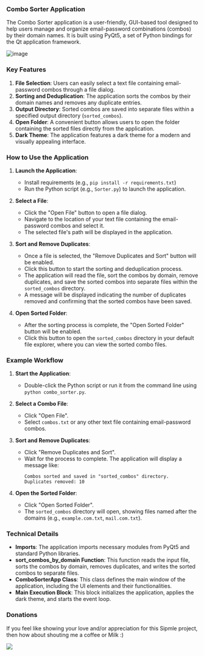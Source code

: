 ### Combo Sorter Application

The Combo Sorter application is a user-friendly, GUI-based tool designed to help users manage and organize email-password combinations (combos) by their domain names. It is built using PyQt5, a set of Python bindings for the Qt application framework.


![image](https://github.com/user-attachments/assets/7dce1ff9-df1d-45dd-9450-b7ead45c10b2)


### Key Features

1. **File Selection**: Users can easily select a text file containing email-password combos through a file dialog.
2. **Sorting and Deduplication**: The application sorts the combos by their domain names and removes any duplicate entries.
3. **Output Directory**: Sorted combos are saved into separate files within a specified output directory (`sorted_combos`).
4. **Open Folder**: A convenient button allows users to open the folder containing the sorted files directly from the application.
5. **Dark Theme**: The application features a dark theme for a modern and visually appealing interface.

### How to Use the Application

1. **Launch the Application**:
   - Install requirements (e.g., `pip install -r requirements.txt`)
   - Run the Python script (e.g., `Sorter.py`) to launch the application.

3. **Select a File**:
   - Click the "Open File" button to open a file dialog.
   - Navigate to the location of your text file containing the email-password combos and select it.
   - The selected file's path will be displayed in the application.

4. **Sort and Remove Duplicates**:
   - Once a file is selected, the "Remove Duplicates and Sort" button will be enabled.
   - Click this button to start the sorting and deduplication process.
   - The application will read the file, sort the combos by domain, remove duplicates, and save the sorted combos into separate files within the `sorted_combos` directory.
   - A message will be displayed indicating the number of duplicates removed and confirming that the sorted combos have been saved.

5. **Open Sorted Folder**:
   - After the sorting process is complete, the "Open Sorted Folder" button will be enabled.
   - Click this button to open the `sorted_combos` directory in your default file explorer, where you can view the sorted combo files.

### Example Workflow

1. **Start the Application**:
   - Double-click the Python script or run it from the command line using `python combo_sorter.py`.

2. **Select a Combo File**:
   - Click "Open File".
   - Select `combos.txt` or any other text file containing email-password combos.

3. **Sort and Remove Duplicates**:
   - Click "Remove Duplicates and Sort".
   - Wait for the process to complete. The application will display a message like:
     ```
     Combos sorted and saved in "sorted_combos" directory. Duplicates removed: 10
     ```

4. **Open the Sorted Folder**:
   - Click "Open Sorted Folder".
   - The `sorted_combos` directory will open, showing files named after the domains (e.g., `example.com.txt`, `mail.com.txt`).

### Technical Details

- **Imports**: The application imports necessary modules from PyQt5 and standard Python libraries.
- **sort_combos_by_domain Function**: This function reads the input file, sorts the combos by domain, removes duplicates, and writes the sorted combos to separate files.
- **ComboSorterApp Class**: This class defines the main window of the application, including the UI elements and their functionalities.
- **Main Execution Block**: This block initializes the application, applies the dark theme, and starts the event loop.
### Donations
If you feel like showing your love and/or appreciation for this Sipmle project, then how about shouting me a coffee or Milk :)

[<img src="https://github.com/zinzied/Website-login-checker/assets/10098794/24f9935f-3637-4607-8980-06124c2d0225">](https://www.buymeacoffee.com/Zied)


